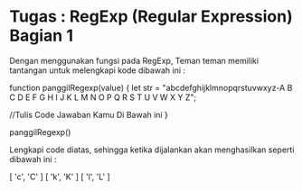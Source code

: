 # Tugas : RegExp (Regular Expression) Bagian 1

Dengan menggunakan fungsi pada RegExp, Teman teman memiliki tantangan untuk melengkapi kode dibawah ini :

function panggilRegexp(value) {
let str = "abcdefghijklmnopqrstuvwxyz-A B C D E F G H I J K L M N O P Q R S T U V W X Y Z";

//Tulis Code Jawaban Kamu Di Bawah ini
}

panggilRegexp()

Lengkapi code diatas, sehingga ketika dijalankan akan menghasilkan seperti dibawah ini :

[ 'c', 'C' ]
[ 'k', 'K' ]
[ 'l', 'L' ]
